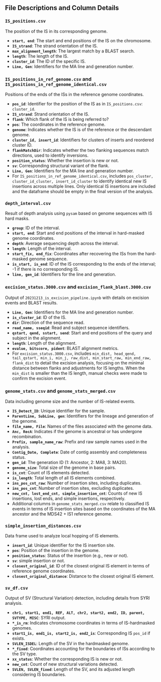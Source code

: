 ## File Descriptions and Column Details

### `IS_positions.csv`
The position of the IS in its corresponding genome.
- **`start, end`**: The start and end positions of the IS on the chromosome.
- **`IS_strand`**: The strand orientation of the IS.
- **`max_alignment_length`**: The largest match by a BLAST search.
- **`length`**: The length of the IS.
- **`cluster_id`**: The ID of the specific IS.
- **`Line, Gen`**: Identifiers for the MA line and generation number.

### `IS_positions_in_ref_genome.csv` and `IS_positions_in_ref_genome_identical.csv`
Positions of the ends of the ISs in the reference genome coordinates.
- **`pos_id`**: Identifier for the position of the IS as in `IS_positions.csv`: `cluster_id`.
- **`IS_strand`**: Strand orientation of the IS.
- **`flank`**: Which flank of the IS is being referred to?
- **`pos`**: The coordinates in the reference genome.
- **`genome`**: Indicates whether the IS is of the reference or the descendant genome.
- **`cluster_id, insert_id`**: Identifiers for clusters of inserts and reordered cluster ID.
- **`flankMatchDir`**: Indicates whether the two flanking sequences match directions, used to identify inversions.
- **`position_status`**: Whether the insertion is new or not.
- **`sv`**: Corresponding structural variant of the flank.
- **`Line, Gen`**: Identifiers for the MA line and generation number.
- For `IS_positions_in_ref_genome_identical.csv`, includes `pos_cluster, cluster_id_cluster, insert_id_cluster` to identify identical new IS insertions across multiple lines. Only identical IS insertions are included and the dataframe should be empty in the final version of the analysis.

### `depth_interval.csv`
Result of depth analysis using `pysam` based on genome sequences with IS hard masks.
- **`group`**: ID of the interval.
- **`start, end`**: Start and end positions of the interval in hard-masked genome coordinates.
- **`depth`**: Average sequencing depth across the interval.
- **`length`**: Length of the interval.
- **`start_fix, end_fix`**: Coordinates after recovering the ISs from the hard-masked genome sequence.
- **`is_start, is_end`**: ID of the IS corresponding to the ends of the interval; -1 if there is no corresponding IS.
- **`line, gen_id`**: Identifiers for the line and generation.

### `excision_status.3000.csv` and `excision_flank_blast.3000.csv`
Output of `20231213_is_excision_pipeline.ipynb` with details on excision events and BLAST results.
- **`Line, Gen`**: Identifiers for the MA line and generation number.
- **`is_cluster_id`**: ID of the IS.
- **`dir`**: Direction of the sequence read.
- **`read_name, sseqid`**: Read and subject sequence identifiers.
- **`qstart, qend, sstart, send`**: Start and end positions of the query and subject in the alignment.
- **`length`**: Length of the alignment.
- **`evalue, bitscore, pident`**: BLAST alignment metrics.
- For `excision_status.3000.csv`, includes `min_dist, head_qend, tail_qstart, min_i, min_j, raw_dist, min_start_raw, min_end_raw, flank_dist` to detail the excision analysis, focusing on the minimal distance between flanks and adjustments for IS lengths. When the `min_dist` is smaller than the IS length, manual checks were made to confirm the excision event.

### `genome_stats.csv` and `genome_stats_merged.csv`
Data including genome size and the number of IS-related events.
- **`IS_Detect_ID`**: Unique identifier for the sample.
- **`ParentLine, SubLine, gen`**: Identifiers for the lineage and generation of the genome.
- **`file_name, File`**: Names of the files associated with the genome data.
- **`Anc, RecA`**: Indicates if the genome is ancestral or has undergone recombination.
- **`Prefix, sample_name_raw`**: Prefix and raw sample names used in the analysis.
- **`Contig_Date, Complete`**: Date of contig assembly and completeness status.
- **`gen_id`**: The generation ID (1: Ancestor, 2: MA8, 3: MA20).
- **`genome_size`**: Total size of the genome in base pairs.
- **`is_cnt`**: Count of IS elements detected.
- **`is_length`**: Total length of all IS elements combined.
- **`ins_pos_cnt_raw`**: Number of insertion sites, including duplicates.
- **`ins_pos_cnt`**: Number of insertion sites, excluding duplicates.
- **`new_cnt, lost_end_cnt, simple_insertion_cnt`**: Counts of new IS insertions, lost ends, and simple insertions, respectively.
- Additional columns in `genome_stats_merged.csv` relate to classified IS events in terms of IS insertion sites based on the coordinates of the MA ancestor and the MDS42 + IS1 reference genome.

### `simple_insertion_distances.csv`
Data frame used to analyze local hopping of IS elements.
- **`insert_id`**: Unique identifier for the IS insertion site.
- **`pos`**: Position of the insertion in the genome.
- **`position_status`**: Status of the insertion (e.g., new or not).
- **`sv`**: simple insertion or not.
- **`closest_original_id`**: ID of the closest original IS element in terms of reference genome coordinates.
- **`closest_original_distance`**: Distance to the closest original IS element.

### `sv_df.csv`
Output of SV (Structural Variation) detection, including details from SYRI analysis.
- **`chr1, start1, end1, REF, ALT, chr2, start2, end2, ID, parent, SVTYPE, MISC`**: SYRI output.
- **`*_is_rm`**: Indicates chromosome coordinates in terms of IS-hardmasked genomes.
- **`start1_is, end1_is, start2_is, end2_is`**: Corresponding IS `pos_id` if exists.
- **`SVLEN_ISDEL`**: Length of the SV in the hardmasked genome.
- **`*_fixed`**: Coordinates accounting for the boundaries of ISs according to the SV type.
- **`xx_status`**: Whether the corresponding IS is new or not.
- **`new_cnt`**: Count of new structural variations detected.
- **`SVLEN, SVLEN_fixed`**: Length of the SV, and its adjusted length considering IS boundaries.
